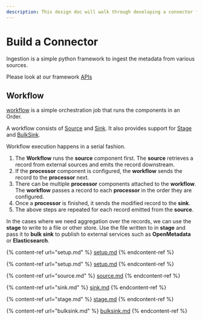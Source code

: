 ```yaml
---
description: This design doc will walk through developing a connector for OpenMetadata
---
```


# Build a Connector

Ingestion is a simple python framework to ingest the metadata from various sources.

Please look at our framework [APIs](https://github.com/open-metadata/OpenMetadata/tree/main/ingestion/src/metadata/ingestion/api)

## Workflow

[workflow](https://github.com/open-metadata/OpenMetadata/blob/main/ingestion/src/metadata/ingestion/api/workflow.py) is a simple orchestration job that runs the components in an Order.

A workflow consists of [Source](source.md) and [Sink](sink.md). It also provides support for [Stage](stage.md) and [BulkSink](bulksink.md).

Workflow execution happens in a serial fashion.

1. The **Workflow** runs the **source** component first. The **source** retrieves a record from external sources and emits the record downstream.
2. If the **processor** component is configured, the **workflow** sends the record to the **processor** next.
3. There can be multiple **processor** components attached to the **workflow**. The **workflow** passes a record to each **processor** in the order they are configured.
4. Once a **processor** is finished, it sends the modified record to the **sink**.
5. The above steps are repeated for each record emitted from the **source**.

In the cases where we need aggregation over the records, we can use the **stage** to write to a file or other store. Use the file written to in **stage** and pass it to **bulk sink** to publish to external services such as **OpenMetadata** or **Elasticsearch**.

{% content-ref url="setup.md" %}
[setup.md](setup.md)
{% endcontent-ref %}

{% content-ref url="setup.md" %}
[setup.md](setup.md)
{% endcontent-ref %}

{% content-ref url="source.md" %}
[source.md](source.md)
{% endcontent-ref %}

{% content-ref url="sink.md" %}
[sink.md](sink.md)
{% endcontent-ref %}

{% content-ref url="stage.md" %}
[stage.md](stage.md)
{% endcontent-ref %}

{% content-ref url="bulksink.md" %}
[bulksink.md](bulksink.md)
{% endcontent-ref %}
